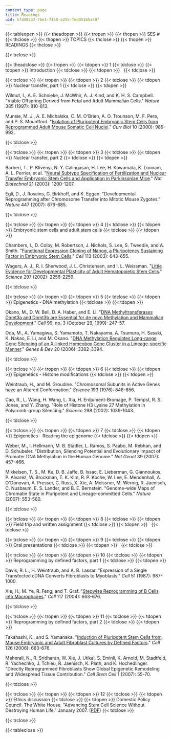 ```yaml
---
content_type: page
title: Readings
uid: 5fd48532-7be1-7148-a255-fed05165a48f
---
```


{{< tableopen >}}
{{< theadopen >}}
{{< tropen >}}
{{< thopen >}}
SES #
{{< thclose >}}
{{< thopen >}}
TOPICS
{{< thclose >}}
{{< thopen >}}
READINGS
{{< thclose >}}

{{< trclose >}}

{{< theadclose >}}
{{< tropen >}}
{{< tdopen >}}
1
{{< tdclose >}}
{{< tdopen >}}
Introduction
{{< tdclose >}}
{{< tdopen >}}
 
{{< tdclose >}}

{{< trclose >}}
{{< tropen >}}
{{< tdopen >}}
2
{{< tdclose >}}
{{< tdopen >}}
Nuclear transfer, part 1
{{< tdclose >}}
{{< tdopen >}}


Wilmut, I., A. E. Schnieke, J. McWhir, A. J. Kind, and K. H. S. Campbell. "Viable Offspring Derived from Fetal and Adult Mammalian Cells." _Nature_ 385 (1997): 810-813.

Munsie, M. J., A. E. Michalska, C. M. O'Brien, A. O. Trounson, M. F. Pera, and P. S. Mountford. "[Isolation of Pluripotent Embryonic Stem Cells from Reprogrammed Adult Mouse Somatic Cell Nuclei](http://www.ncbi.nlm.nih.gov/pubmed/10985386?dopt=Abstract)." _Curr Biol_ 10 (2000): 989-992.


{{< tdclose >}}

{{< trclose >}}
{{< tropen >}}
{{< tdopen >}}
3
{{< tdclose >}}
{{< tdopen >}}
Nuclear transfer, part 2
{{< tdclose >}}
{{< tdopen >}}


Barberi, T., P. Klivenyi, N. Y. Calingasan, H. Lee, H. Kawamata, K. Loonam, A. L. Perrier, et al. "[Neural Subtype Specification of Fertilization and Nuclear Transfer Embryonic Stem Cells and Application in Parkinsonian Mice](http://www.nature.com/nbt/journal/v21/n10/abs/nbt870.html)." _Nat Biotechnol_ 21 (2003): 1200-1207.

Egli, D., J. Rosains, G. Birkhoff, and K. Eggan. "Developmental Reprogramming after Chromosome Transfer into Mitotic Mouse Zygotes." _Nature_ 447 (2007): 679-685.


{{< tdclose >}}

{{< trclose >}}
{{< tropen >}}
{{< tdopen >}}
4
{{< tdclose >}}
{{< tdopen >}}
Embryonic stem cells and adult stem cells
{{< tdclose >}}
{{< tdopen >}}


Chambers, I., D. Colby, M. Robertson, J. Nichols, S. Lee, S. Tweedie, and A. Smith. "[Functional Expression Cloning of Nanog, a Pluripotency Sustaining Factor in Embryonic Stem Cells](http://dx.doi.org/10.1016/S0092-8674(03)00392-1)." _Cell_ 113 (2003): 643-655.

Wagers, A. J., R. I. Sherwood, J. L. Christensen, and I. L. Weissman. "[Little Evidence for Developmental Plasticity of Adult Hematopoietic Stem Cells](http://www.ncbi.nlm.nih.gov/pubmed/12215650?ordinalpos=2&itool=EntrezSystem2.PEntrez.Pubmed.Pubmed_ResultsPanel.Pubmed_RVDocSum)." _Science_ 297 (2002): 2256-2259.


{{< tdclose >}}

{{< trclose >}}
{{< tropen >}}
{{< tdopen >}}
5
{{< tdclose >}}
{{< tdopen >}}
Epigenetics - DNA methylation
{{< tdclose >}}
{{< tdopen >}}


Okano, M., D. W. Bell, D. A. Haber, and E. Li. "[DNA Methyltransferases Dnmt3a and Dnmt3b are Essential for de novo Methylation and Mammalian Development](http://dx.doi.org/10.1016/S0092-8674(00)81656-6)." _Cell_ 99, no. 3 (October 29, 1999): 247-57.

Oda, M., A. Yamagiwa, S. Yamamoto, T. Nakayama, A. Tsumura, H. Sasaki, K. Nakao, E. Li, and M. Okano. "[DNA Methylation Regulates Long-range Gene Silencing of an X-linked Homeobox Gene Cluster in a Lineage-specific Manner](http://www.genesdev.org/cgi/content/abstract/20/24/3382)." _Genes & Dev_ 20 (2006): 3382-3394.


{{< tdclose >}}

{{< trclose >}}
{{< tropen >}}
{{< tdopen >}}
6
{{< tdclose >}}
{{< tdopen >}}
Epigenetics - Histone modifications
{{< tdclose >}}
{{< tdopen >}}


Weintraub, H., and M. Groudine. "Chromosomal Subunits in Active Genes have an Altered Conformation." _Science_ 193 (1976): 848-856.

Cao, R., L. Wang, H. Wang, L. Xia, H. Erdjument-Bromage, P. Tempst, R. S. Jones, and Y. Zhang. "Role of Histone H3 Lysine 27 Methylation in Polycomb-group Silencing." _Science_ 298 (2002): 1039-1043.


{{< tdclose >}}

{{< trclose >}}
{{< tropen >}}
{{< tdopen >}}
7
{{< tdclose >}}
{{< tdopen >}}
Epigenetics - Reading the epigenome
{{< tdclose >}}
{{< tdopen >}}


Weber, M., I. Hellmann, M. B. Stadler, L. Ramos, S. Paabo, M. Rebhan, and D. Schubeler. "Distribution, Silencing Potential and Evolutionary Impact of Promoter DNA Methylation in the Human Genome." _Nat Genet_ 39 (2007): 457-466.

Mikkelsen, T. S., M. Ku, D. B. Jaffe, B. Issac, E. Lieberman, G. Giannoukos, P. Alvarez, W. Brockman, T. K. Kim, R. P. Koche, W. Lee, E. Mendenhall, A. O'Donovan, A. Presser, C. Russ, X. Xie, A. Meissner, M. Wernig, R. Jaenisch, C. Nusbaum, E. S. Lander, and B. E. Bernstein. "Genome-wide Maps of Chromatin State in Pluripotent and Lineage-committed Cells." _Nature_ (2007): 553-560.


{{< tdclose >}}

{{< trclose >}}
{{< tropen >}}
{{< tdopen >}}
8
{{< tdclose >}}
{{< tdopen >}}
Field trip and written assignment
{{< tdclose >}}
{{< tdopen >}}
 
{{< tdclose >}}

{{< trclose >}}
{{< tropen >}}
{{< tdopen >}}
9
{{< tdclose >}}
{{< tdopen >}}
Oral presentations
{{< tdclose >}}
{{< tdopen >}}
 
{{< tdclose >}}

{{< trclose >}}
{{< tropen >}}
{{< tdopen >}}
10
{{< tdclose >}}
{{< tdopen >}}
Reprogramming by defined factors, part 1
{{< tdclose >}}
{{< tdopen >}}


Davis, R. L., H. Weintraub, and A. B. Lassar. "Expression of a Single Transfected cDNA Converts Fibroblasts to Myoblasts." _Cell_ 51 (1987): 987-1000.

Xie, H., M. Ye, R. Feng, and T. Graf. "[Stepwise Reprogramming of B Cells into Macrophages](http://dx.doi.org/10.1016/S0092-8674(04)00419-2)." _Cell_ 117 (2004): 663-676.


{{< tdclose >}}

{{< trclose >}}
{{< tropen >}}
{{< tdopen >}}
11
{{< tdclose >}}
{{< tdopen >}}
Reprogramming by defined factors, part 2
{{< tdclose >}}
{{< tdopen >}}


Takahashi, K., and S. Yamanaka. "[Induction of Pluripotent Stem Cells from Mouse Embryonic and Adult Fibroblast Cultures by Defined Factors](http://dx.doi.org/10.1016/j.cell.2006.07.024)." _Cell_ 126 (2006): 663-676.

Maherali, N., R. Sridharan, W. Xie, J. Utikal, S. Eminli, K. Arnold, M. Stadtfeld, R. Yachechko, J. Tchieu, R. Jaenisch, K. Plath, and K. Hochedlinger. "Directly Reprogrammed Fibroblasts Show Global Epigenetic Remodeling and Widespread Tissue Contribution." _Cell Stem Cell_ 1 (2007): 55-70.


{{< tdclose >}}

{{< trclose >}}
{{< tropen >}}
{{< tdopen >}}
12
{{< tdclose >}}
{{< tdopen >}}
Ethics discussion
{{< tdclose >}}
{{< tdopen >}}
Domestic Policy Council. The White House. "Advancing Stem Cell Science Without Destroying Human Life." January 2007. ([PDF](http://www.lpca.us/stemcell_010907.pdf))
{{< tdclose >}}

{{< trclose >}}

{{< tableclose >}}